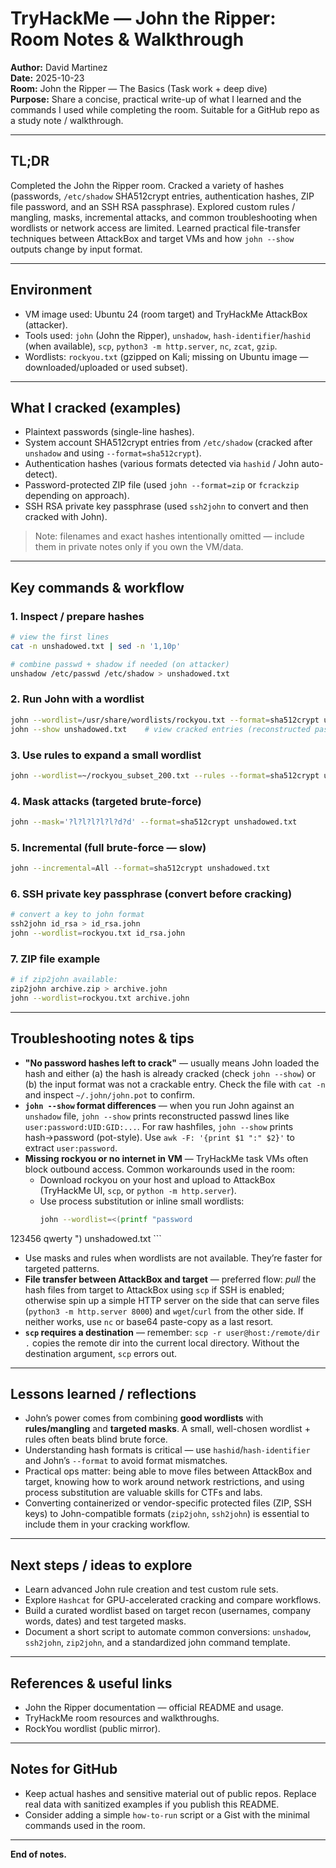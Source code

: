 # TryHackMe — John the Ripper: Room Notes & Walkthrough

**Author:** David Martinez  
**Date:** 2025-10-23  
**Room:** John the Ripper — The Basics (Task work + deep dive)  
**Purpose:** Share a concise, practical write-up of what I learned and the commands I used while completing the room. Suitable for a GitHub repo as a study note / walkthrough.

---

## TL;DR
Completed the John the Ripper room. Cracked a variety of hashes (passwords, `/etc/shadow` SHA512crypt entries, authentication hashes, ZIP file password, and an SSH RSA passphrase). Explored custom rules / mangling, masks, incremental attacks, and common troubleshooting when wordlists or network access are limited. Learned practical file-transfer techniques between AttackBox and target VMs and how `john --show` outputs change by input format.

---

## Environment
- VM image used: Ubuntu 24 (room target) and TryHackMe AttackBox (attacker).
- Tools used: `john` (John the Ripper), `unshadow`, `hash-identifier`/`hashid` (when available), `scp`, `python3 -m http.server`, `nc`, `zcat`, `gzip`.
- Wordlists: `rockyou.txt` (gzipped on Kali; missing on Ubuntu image — downloaded/uploaded or used subset).

---

## What I cracked (examples)
- Plaintext passwords (single-line hashes).
- System account SHA512crypt entries from `/etc/shadow` (cracked after `unshadow` and using `--format=sha512crypt`).
- Authentication hashes (various formats detected via `hashid` / John auto-detect).
- Password-protected ZIP file (used `john --format=zip` or `fcrackzip` depending on approach).
- SSH RSA private key passphrase (used `ssh2john` to convert and then cracked with John).

> Note: filenames and exact hashes intentionally omitted — include them in private notes only if you own the VM/data.

---

## Key commands & workflow

### 1. Inspect / prepare hashes
```bash
# view the first lines
cat -n unshadowed.txt | sed -n '1,10p'

# combine passwd + shadow if needed (on attacker)
unshadow /etc/passwd /etc/shadow > unshadowed.txt
```

### 2. Run John with a wordlist
```bash
john --wordlist=/usr/share/wordlists/rockyou.txt --format=sha512crypt unshadowed.txt
john --show unshadowed.txt    # view cracked entries (reconstructed passwd style)
```

### 3. Use rules to expand a small wordlist
```bash
john --wordlist=~/rockyou_subset_200.txt --rules --format=sha512crypt unshadowed.txt
```

### 4. Mask attacks (targeted brute-force)
```bash
john --mask='?l?l?l?l?l?d?d' --format=sha512crypt unshadowed.txt
```

### 5. Incremental (full brute-force — slow)
```bash
john --incremental=All --format=sha512crypt unshadowed.txt
```

### 6. SSH private key passphrase (convert before cracking)
```bash
# convert a key to john format
ssh2john id_rsa > id_rsa.john
john --wordlist=rockyou.txt id_rsa.john
```

### 7. ZIP file example
```bash
# if zip2john available:
zip2john archive.zip > archive.john
john --wordlist=rockyou.txt archive.john
```

---

## Troubleshooting notes & tips

- **"No password hashes left to crack"** — usually means John loaded the hash and either (a) the hash is already cracked (check `john --show`) or (b) the input format was not a crackable entry. Check the file with `cat -n` and inspect `~/.john/john.pot` to confirm.
- **`john --show` format differences** — when you run John against an `unshadow` file, `john --show` prints reconstructed passwd lines like `user:password:UID:GID:...`. For raw hashfiles, `john --show` prints hash→password (pot-style). Use `awk -F: '{print $1 ":" $2}'` to extract `user:password`.
- **Missing rockyou or no internet in VM** — TryHackMe task VMs often block outbound access. Common workarounds used in the room:
  - Download rockyou on your host and upload to AttackBox (TryHackMe UI, `scp`, or `python -m http.server`).
  - Use process substitution or inline small wordlists:
    ```bash
    john --wordlist=<(printf "password
123456
qwerty
") unshadowed.txt
    ```
  - Use masks and rules when wordlists are not available. They’re faster for targeted patterns.
- **File transfer between AttackBox and target** — preferred flow: *pull* the hash files from target to AttackBox using `scp` if SSH is enabled; otherwise spin up a simple HTTP server on the side that can serve files (`python3 -m http.server 8000`) and `wget`/`curl` from the other side. If neither works, use `nc` or base64 paste-copy as a last resort.
- **`scp` requires a destination** — remember: `scp -r user@host:/remote/dir .` copies the remote dir into the current local directory. Without the destination argument, `scp` errors out.

---

## Lessons learned / reflections
- John’s power comes from combining **good wordlists** with **rules/mangling** and **targeted masks**. A small, well-chosen wordlist + rules often beats blind brute force.
- Understanding hash formats is critical — use `hashid`/`hash-identifier` and John’s `--format` to avoid format mismatches.
- Practical ops matter: being able to move files between AttackBox and target, knowing how to work around network restrictions, and using process substitution are valuable skills for CTFs and labs.
- Converting containerized or vendor-specific protected files (ZIP, SSH keys) to John-compatible formats (`zip2john`, `ssh2john`) is essential to include them in your cracking workflow.

---

## Next steps / ideas to explore
- Learn advanced John rule creation and test custom rule sets.
- Explore `Hashcat` for GPU-accelerated cracking and compare workflows.
- Build a curated wordlist based on target recon (usernames, company words, dates) and test targeted masks.
- Document a short script to automate common conversions: `unshadow`, `ssh2john`, `zip2john`, and a standardized john command template.

---

## References & useful links
- John the Ripper documentation — official README and usage.
- TryHackMe room resources and walkthroughs.
- RockYou wordlist (public mirror).

---

## Notes for GitHub
- Keep actual hashes and sensitive material out of public repos. Replace real data with sanitized examples if you publish this README.
- Consider adding a simple `how-to-run` script or a Gist with the minimal commands used in the room.

---

**End of notes.**
